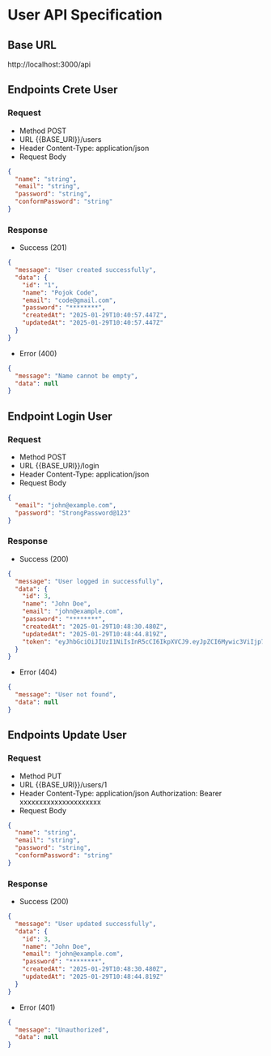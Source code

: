 # User API Specification

## Base URL

http://localhost:3000/api

## Endpoints Crete User

### Request

- Method
  POST
- URL
  {{BASE_URl}}/users
- Header
  Content-Type: application/json
- Request Body

```json
{
  "name": "string",
  "email": "string",
  "password": "string",
  "conformPassword": "string"
}
```

### Response

- Success (201)

```json
{
  "message": "User created successfully",
  "data": {
    "id": "1",
    "name": "Pojok Code",
    "email": "code@gmail.com",
    "password": "********",
    "createdAt": "2025-01-29T10:40:57.447Z",
    "updatedAt": "2025-01-29T10:40:57.447Z"
  }
}
```

- Error (400)

```json
{
  "message": "Name cannot be empty",
  "data": null
}
```

## Endpoint Login User

### Request

- Method
  POST
- URL
  {{BASE_URl}}/login
- Header
  Content-Type: application/json
- Request Body

```json
{
  "email": "john@example.com",
  "password": "StrongPassword@123"
}
```

### Response

- Success (200)

```json
{
  "message": "User logged in successfully",
  "data": {
    "id": 3,
    "name": "John Doe",
    "email": "john@example.com",
    "password": "********",
    "createdAt": "2025-01-29T10:48:30.480Z",
    "updatedAt": "2025-01-29T10:48:44.819Z",
    "token": "eyJhbGciOiJIUzI1NiIsInR5cCI6IkpXVCJ9.eyJpZCI6Mywic3ViIjp7ImlkIjozLCJuYW1lIjoiSm9obiBEb2UiLCJlbWFpbCI6ImpvaG5AZXhhbXBsZS5jb20iLCJwYXNzd29yZCI6IioqKioqKioqIiwiY3JlYXRlZEF0IjoiMjAyNS0wMS0yOVQxMDo0ODozMC40ODBaIiwidXBkYXRlZEF0IjoiMjAyNS0wMS0yOVQxMDo0ODo0NC44MTlaIn0sImV4cCI6MTczODE0ODIyNX0.jlAT_6o8c6hHuHifCGFeZ8hginaW5DiwmGk9-KFL28Q"
  }
}
```

- Error (404)

```json
{
  "message": "User not found",
  "data": null
}
```

## Endpoints Update User

### Request

- Method
  PUT
- URL
  {{BASE_URl}}/users/1
- Header
  Content-Type: application/json
  Authorization: Bearer xxxxxxxxxxxxxxxxxxxxx
- Request Body

```json
{
  "name": "string",
  "email": "string",
  "password": "string",
  "conformPassword": "string"
}
```

### Response

- Success (200)

```json
{
  "message": "User updated successfully",
  "data": {
    "id": 3,
    "name": "John Doe",
    "email": "john@example.com",
    "password": "********",
    "createdAt": "2025-01-29T10:48:30.480Z",
    "updatedAt": "2025-01-29T10:48:44.819Z"
  }
}
```

- Error (401)

```json
{
  "message": "Unauthorized",
  "data": null
}
```
